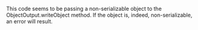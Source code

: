 This code seems to be passing a non-serializable object to the ObjectOutput.writeObject method. If the object is, indeed, non-serializable, an error will result.